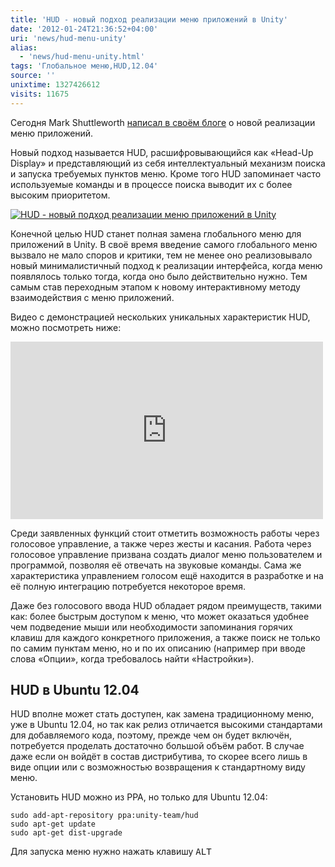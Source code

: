 ```yaml
---
title: 'HUD - новый подход реализации меню приложений в Unity'
date: '2012-01-24T21:36:52+04:00'
uri: 'news/hud-menu-unity'
alias: 
  - 'news/hud-menu-unity.html'
tags: 'Глобальное меню,HUD,12.04'
source: ''
unixtime: 1327426612
visits: 11675
---
```

Сегодня Mark Shuttleworth [написал в своём блоге](http://www.markshuttleworth.com/archives/939) о новой реализации меню приложений.

Новый подход называется HUD, расшифровывающийся как «Head-Up Display» и представляющий из себя интеллектуальный механизм поиска и запуска требуемых пунктов меню. Кроме того HUD запоминает часто используемые команды и в процессе поиска выводит их с более высоким приоритетом.

 [![HUD - новый подход реализации меню приложений в Unity](img/2012/01/24/21-00/hud-menu-unity-6755820085-o.jpg)](img/2012/01/24/21-00/hud-menu-unity-6755820085-o.jpg)

Конечной целью HUD станет полная замена глобального меню для приложений в Unity. В своё время введение самого глобального меню вызвало не мало споров и критики, тем не менее оно реализовывало новый минималистичный подход к реализации интерфейса, когда меню появлялось только тогда, когда оно было действительно нужно. Тем самым став переходным этапом к новому интерактивному методу взаимодействия с меню приложений.

Видео с демонстрацией нескольких уникальных характеристик HUD, можно посмотреть ниже:

<iframe width="500" height="284" src="https://www.youtube.com/embed/w_WW-DHqR3c" frameborder="0" allowfullscreen=""></iframe>

Среди заявленных функций стоит отметить возможность работы через голосовое управление, а также через жесты и касания. Работа через голосовое управление призвана создать диалог меню пользователем и программой, позволяя её отвечать на звуковые команды. Сама же характеристика управлением голосом ещё находится в разработке и на её полную интеграцию потребуется некоторое время.

Даже без голосового ввода HUD обладает рядом преимуществ, такими как: более быстрым доступом к меню, что может оказаться удобнее чем подведение мыши или необходимости запоминания горячих клавиш для каждого конкретного приложения, а также поиск не только по самим пунктам меню, но и по их описанию (например при вводе слова «Опции», когда требовалось найти «Настройки»).

## HUD в Ubuntu 12.04

HUD вполне может стать доступен, как замена традиционному меню, уже в Ubuntu 12.04, но так как релиз отличается высокими стандартами для добавляемого кода, поэтому, прежде чем он будет включён, потребуется проделать достаточно большой объём работ. В случае даже если он войдёт в состав дистрибутива, то скорее всего лишь в виде опции или с возможностью возвращения к стандартному виду меню.

Установить HUD можно из PPA, но только для Ubuntu 12.04:

```
sudo add-apt-repository ppa:unity-team/hud
sudo apt-get update
sudo apt-get dist-upgrade
```

Для запуска меню нужно нажать клавишу <kbd>ALT</kbd>
